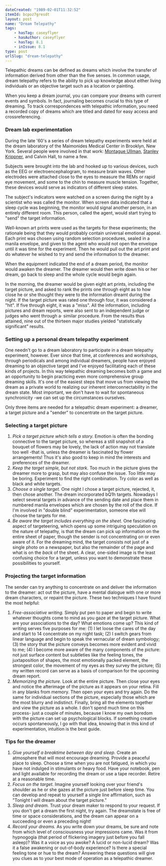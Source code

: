 ```yaml
---
dateCreated: "1989-02-01T11:32:52"
itemId: bcpoz7gresdt
layout: post
name: "Dream Telepathy"
tags:
    - hasTag: caseyflyer
    - hasAuthor: caseyflyer
    - hasTag: 8.1
    - inIssue: 8.1
type: post
urlSlug: "dream-telepathy"
---
```


Telepathic dreams can be defined as dreams which involve the transfer of information derived from other than the five senses. In common usage, dream telepathy refers to the ability to pick up knowledge about either living individuals or an objective target such as a location or painting.

When you keep a dream journal, you can compare your dreams with current events and symbols. In fact, journaling becomes crucial to this type of dreaming. To track correspondences with telepathic information, you need a recorded copy of dreams which are titled and dated for easy access and crossreferencing.

### Dream lab experimentation

During the late '60's a series of dream telepathy experiments were held at the dream laboratory of the Maimonides Medical Center in Brooklyn, New York. Several people were involved in that work: [Montague Ullman](../@montagueullman), [Stanley Krippner](../@stanleykrippner), and Calvin Hall, to name a few.

Subjects were brought into the lab and hooked up to various devices, such as the EEG or electroencephalogram, to measure brain waves. Other electrodes were attached close to the eyes to measure the REMs or rapid eye movement, and some to the chin to measure muscle tension. Together, these devices would serve as indicators of different sleep states.

The subject's indicators were watched on a screen during the night by a scientist who was called the monitor. When screen data indicated that a sleep cycle was beginning, the monitor would signal another person, in an entirely different room. This person, called the agent, would start trying to "send" the target information.

Well-known art prints were used as the targets for these experiments; the rationale being that they would probably contain universal emotional appeal. Each print was chosen using random selection procedures, sealed in a manila envelope, and given to the agent who would not open the envelope until it was time for the experiment. Then he would pull out the art print and do whatever he wished to try and send the information to the dreamer.

When the equipment indicated the end of a dream period, the monitor would awaken the dreamer. The dreamer would then write down his or her dream, go back to sleep and the whole cycle would begin again.

In the morning, the dreamer would be given eight art prints, including the target picture, and asked to rank the prints one through eight as to how close he or she thought they were to the information dreamt during the night. If the target picture was rated one through four, it was considered a "hit". If five through eight, it was a "miss". All the information, including pictures and dream reports, were also sent to an independent judge or judges who went through a· similar procedure. From the results thus attained, nine out of the thirteen major studies yielded "statistically significant" results.

### Setting up a personal dream telepathy experiment

One needn't go to a dream laboratory to participate in a dream telepathy experiment, however. Ever since that time, at conferences and workshops, through periodicals and among individual dreamers, people have enjoyed dreaming to an objective target and I've enjoyed facilitating each of these kinds of projects. In this way telepathic dreaming becomes both a game and an opportunity to begin practicing even more comprehensive group dreaming skills. It's one of the easiest steps that move us from viewing the dream as a private world to realizing our inherent interconnectability in the dream state. Most important, we don't have to wait for spontaneous synchronicity -we can set up the circumstances ourselves.

Only three items are needed for a telepathic dream experiment: a dreamer, a target picture and a "sender" to concentrate on the target picture.

### Selecting a target picture

1. _Pick a target picture which tells a story._ Emotion is often the bonding connective to the target picture, so whereas a still snapshot of a bouquet of flowers may be lovely, the lack of action may not translate too well -that is, unless the dreamer is fascinated by flower arrangements! Thus it's also good to keep in mind the interests and preferences of the dreamer.
2. _Keep the target simple, but not stark._ Too much in the picture gives the dreamer more to grasp, but may also confuse the issue. Too little may be boring. Experiment to find the right combination. Try color as well as black and white targets.
3. _Choose a single target._ One night I chose a target picture, rejected, it, then chose another. The dream incorporated bQ1h targets. Nowadays I select several targets in advance of the sending date and place them in numbered manila envelopes which are chosen by the roll of the dice. If I'm involved in "double blind" experimentation, someone else will choose the targets for me.
4. _Be aware the target includes everything on the sheet._ One fascinating aspect of targeteering, which opens up some intriguing speculation on the nature of telepathy, is that the dream can pick up information on the entire sheet of paper, though the sender is not concentrating on or even aware of it. For the dreaming mind, the target consists not just of a single photo on a newspaper, but also the remainder of the page and what is on the _back_ of the sheet. A clear, one-sided image is the least confusing choice for a target, unless you want to demonstrate these possibilities to yourself.

### Projecting the target information

The sender can try anything to concentrate on and deliver the information to the dreamer: act out the picture, have a mental dialogue with one or more dream characters, or repaint the picture. These two techniques I have found the most helpful:

1. _Free-associative writing._ Simply put pen to paper and begin to write whatever thoughts come to mind as you gaze at the target picture. What are your associations to the day? What emotions come up? This kind of writing serves five purposes for me: (1) I let loose the cares of the day and start to 14 concentrate on my night task; (2) I switch gears from linear language and begin to speak the vernacular of dream symbology; (3) the story that the picture conveys becomes more evident and vivid to me; (4) I become more aware of the many components of the picture: not just surface content but subtleties like the feeling tones, the juxtaposition of shapes, the most emotionally packed element, the strongest color, the movement of my eyes as they survey the picture; (5) my written record can serve as a basis of comparison for the upcoming dream report.
2. _Memorizing the picture._ Look at the entire picture. Then close your eyes and notice the afterimage of the picture as it appears on your retina. Fill in any blanks from memory. Then open your eyes and try again. Do the same for individual sections of the picture, especially those which are the most blurry and indistinct. Finally, bring all the elements together and view the picture as a whole. I don't spend much time on this process- just a couple of minutes, because I know my own boredom with the picture can set up psychological blocks. If something creative occurs spontaneously, I go with that idea, knowing that in this kind of experimentation, intuition is the best guide.

### Tips for the dreamer

1. _Give yourself a breaktime between day and sleep._ Create an atmosphere that will most encourage dreaming. Provide a peaceful place to sleep. Choose a time when you are not fatigued, in which you have not indulged in stimulants or heavy food. Have your notebook, pen and light available for recording the dream or use a tape recorder. Retire at a reasonable time.
2. _Focus on the target._ Imagine yourself looking over your friend's shoulder as he or she gazes at the picture just before sleep time. You can develop and repeat to yourself a single line affirmation, such as "Tonight I will dream about the target picture."
3. _Sleep and dream._ Trust your dream maker to respond to your request. If you don't get a dream the first night, try again. The dreamstate is free of time or space considerations, and the dream can appear on a succeeding or even a preceding night!
4. _Record your dreams._ As you write down your dreams, be sure and note from which level of consciousness your impressions came. Was it from hypnogogia (that period of flickering imagery just before you fall asleep)? Was it a voice as you awoke? A lucid or non-lucid dream? Was it a false awakening or out-of-body experience? Is there a special feeling tone or hue to the dream? Answering these questions will give you clues as to your best mode of operation as a telepathic dreamer.
